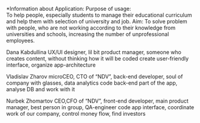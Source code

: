 *Information about Application:
Purpose of usage:  
To help people, especially students to manage their educational curriculum and help them with selection of university and job.
Aim: 
To solve problem with people, who are not working according to their knowledge from universities and schools, increasing the number of unprofessional employees. 

Dana Kabdullina
UX/UI designer, lil bit product manager, someone who creates content, without thinking how it will be coded 
create user-friendly interface, organize app-architecture


Vladislav Zharov
microCEO, CTO of “NDV”, back-end developer, soul of company with glasses, data analytics
code back-end part of the app, analyse DB and work with it


Nurbek Zhomartov
CEO,CFO of “NDV”, front-end developer, main product manager, best person in group, QA-engineer
code app interface, coordinate work of our company, control money flow, find investors



